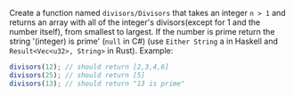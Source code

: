 Create a function named ``` divisors/Divisors ``` that takes an integer ``` n > 1 ``` and returns an array with all of the integer's divisors(except for 1 and the number itself), from smallest to largest. If the number is prime return the string '(integer) is prime' (``` null ``` in C#) (use ``` Either String ``` a in Haskell and ``` Result<Vec<u32>, String> ``` in Rust).
Example:

```javascript
divisors(12); // should return [2,3,4,6]
divisors(25); // should return [5]
divisors(13); // should return "13 is prime"
```